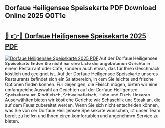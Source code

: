 ## Dorfaue Heiligensee Speisekarte PDF Download Online 2025 Q0T1e

# <h2><a href="http://gc9g8q.nevu.top/?p=Dorfaue+Heiligensee+Speisekarte">🔗 👉🔴 Dorfaue Heiligensee Speisekarte 2025 PDF</a></h2>

[![Dorfaue Heiligensee Speisekarte 2025 PDF](https://i.imgur.com/dBaPXMq.png)](http://gc9g8q.nevu.top/?p=Dorfaue+Heiligensee+Speisekarte)
Auf der Dorfaue Heiligensee Speisekarte finden Sie nicht nur eine Liste der angebotenen Gerichte in einem Restaurant oder Café, sondern auch etwas, das für Ihren Geschmack köstlich und geeignet ist. Auf der Dorfaue Heiligensee Speisekarte unseres Restaurants befindet sich ein Salatbereich, in dem Sie leichte und frische Optionen finden können. Für diejenigen, die Fleisch mögen, bieten wir eine umfangreiche Auswahl an Gerichten auf der Dorfaue Heiligensee Speisekarte an: Rindfleisch, Schweinefleisch, Huhn und Fisch. Unseren Auserwählten bieten wir köstliche Gerichte wie Schaschlik und Steak an, die auf dem Feuer zubereitet werden. Wenn Sie sich nicht entscheiden können, was Sie von der Dorfaue Heiligensee Speisekarte wünschen, ist unser Team bereit zu helfen und Ihnen einen komfortablen und angenehmen Service zu bieten.
